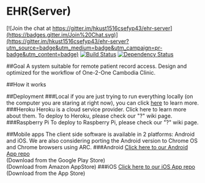# EHR(Server)

[![Join the chat at https://gitter.im/hkust1516csefyp43/ehr-server](https://badges.gitter.im/Join%20Chat.svg)](https://gitter.im/hkust1516csefyp43/ehr-server?utm_source=badge&utm_medium=badge&utm_campaign=pr-badge&utm_content=badge)
[![Build Status](https://travis-ci.org/hkust1516csefyp43/ehr-server.svg?branch=master)](https://travis-ci.org/hkust1516csefyp43/ehr-server)
[![Dependency Status](https://david-dm.org/hkust1516csefyp43/ehr-server.svg)](https://david-dm.org/hkust1516csefyp43/ehr-server.svg)

##Goal
A system suitable for remote patient record access. Design and optimized for the workflow of One-2-One Cambodia Clinic.

##How it works


##Deployment
###Local
if you are just trying to run everything locally (on the computer you are staring at right now), you can click [here]() to learn more.
###Heroku
Heroku is a cloud service provider. Click here to learn more about them. 
To deploy to Heroku, please check our "?" wiki page.
###Raspberry Pi
To deploy to Raspberry Pi, please check our "?" wiki page. 

##Mobile apps
The client side software is available in 2 platforms: Android and iOS. We are also considering porting the Android version to Chrome OS and Chrome browsers using ARC.
###Android
[Click here to our Android App repo](https://github.com/hkust1516csefyp43/ehr-android)  
(Download from the Google Play Store)  
(Download from Amazon AppStore)
###iOS
[Click here to our iOS App repo](https://github.com/hkust1516csefyp43/ehr-ios)
(Download from the App Store)